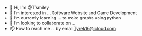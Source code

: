 - 👋 Hi, I’m @Tfsmiley
- 👀 I’m interested in ... Software Website and Game Development
- 🌱 I’m currently learning ... to make graphs using python
- 💞️ I’m looking to collaborate on ...
- 📫 How to reach me ... by email Tyrek16@icloud.com

<!---
Tfsmiley/Tfsmiley is a ✨ special ✨ repository because its `README.md` (this file) appears on your GitHub profile.
You can click the Preview link to take a look at your changes.
--->
